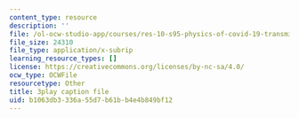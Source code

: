 ```yaml
---
content_type: resource
description: ''
file: /ol-ocw-studio-app/courses/res-10-s95-physics-of-covid-19-transmission-fall-2020/b1063db3336a55d7b61bb4e4b849bf12_lo-5afXPHx0.vtt
file_size: 24310
file_type: application/x-subrip
learning_resource_types: []
license: https://creativecommons.org/licenses/by-nc-sa/4.0/
ocw_type: OCWFile
resourcetype: Other
title: 3play caption file
uid: b1063db3-336a-55d7-b61b-b4e4b849bf12
---
```

